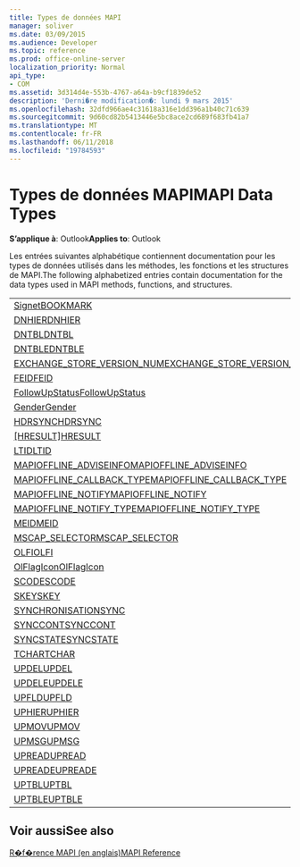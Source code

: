 ```yaml
---
title: Types de données MAPI
manager: soliver
ms.date: 03/09/2015
ms.audience: Developer
ms.topic: reference
ms.prod: office-online-server
localization_priority: Normal
api_type:
- COM
ms.assetid: 3d314d4e-553b-4767-a64a-b9cf1839de52
description: 'Derni�re modification�: lundi 9 mars 2015'
ms.openlocfilehash: 32dfd966ae4c31618a316e1dd396a1b40c71c639
ms.sourcegitcommit: 9d60cd82b5413446e5bc8ace2cd689f683fb41a7
ms.translationtype: MT
ms.contentlocale: fr-FR
ms.lasthandoff: 06/11/2018
ms.locfileid: "19784593"
---
```

# <a name="mapi-data-types"></a><span data-ttu-id="9f69f-103">Types de données MAPI</span><span class="sxs-lookup"><span data-stu-id="9f69f-103">MAPI Data Types</span></span>

  
  
<span data-ttu-id="9f69f-104">**S’applique à**: Outlook</span><span class="sxs-lookup"><span data-stu-id="9f69f-104">**Applies to**: Outlook</span></span> 
  
<span data-ttu-id="9f69f-105">Les entrées suivantes alphabétique contiennent documentation pour les types de données utilisés dans les méthodes, les fonctions et les structures de MAPI.</span><span class="sxs-lookup"><span data-stu-id="9f69f-105">The following alphabetized entries contain documentation for the data types used in MAPI methods, functions, and structures.</span></span> 
  
||
|:-----|
|[<span data-ttu-id="9f69f-106">Signet</span><span class="sxs-lookup"><span data-stu-id="9f69f-106">BOOKMARK</span></span>](bookmark.md) <br/> |
|[<span data-ttu-id="9f69f-107">DNHIER</span><span class="sxs-lookup"><span data-stu-id="9f69f-107">DNHIER</span></span>](dnhier.md) <br/> |
|[<span data-ttu-id="9f69f-108">DNTBL</span><span class="sxs-lookup"><span data-stu-id="9f69f-108">DNTBL</span></span>](dntbl.md) <br/> |
|[<span data-ttu-id="9f69f-109">DNTBLE</span><span class="sxs-lookup"><span data-stu-id="9f69f-109">DNTBLE</span></span>](dntble.md) <br/> |
|[<span data-ttu-id="9f69f-110">EXCHANGE_STORE_VERSION_NUM</span><span class="sxs-lookup"><span data-stu-id="9f69f-110">EXCHANGE_STORE_VERSION_NUM</span></span>](exchange_store_version_num.md) <br/> |
|[<span data-ttu-id="9f69f-111">FEID</span><span class="sxs-lookup"><span data-stu-id="9f69f-111">FEID</span></span>](feid.md) <br/> |
|[<span data-ttu-id="9f69f-112">FollowUpStatus</span><span class="sxs-lookup"><span data-stu-id="9f69f-112">FollowUpStatus</span></span>](followupstatus.md) <br/> |
|[<span data-ttu-id="9f69f-113">Gender</span><span class="sxs-lookup"><span data-stu-id="9f69f-113">Gender</span></span>](gender.md) <br/> |
|[<span data-ttu-id="9f69f-114">HDRSYNC</span><span class="sxs-lookup"><span data-stu-id="9f69f-114">HDRSYNC</span></span>](hdrsync.md) <br/> |
|<span data-ttu-id="9f69f-115">[[HRESULT]](hresult.md)</span><span class="sxs-lookup"><span data-stu-id="9f69f-115">[HRESULT](hresult.md)</span></span> <br/> |
|[<span data-ttu-id="9f69f-116">LTID</span><span class="sxs-lookup"><span data-stu-id="9f69f-116">LTID</span></span>](ltid.md) <br/> |
|[<span data-ttu-id="9f69f-117">MAPIOFFLINE_ADVISEINFO</span><span class="sxs-lookup"><span data-stu-id="9f69f-117">MAPIOFFLINE_ADVISEINFO</span></span>](mapioffline_adviseinfo.md) <br/> |
|[<span data-ttu-id="9f69f-118">MAPIOFFLINE_CALLBACK_TYPE</span><span class="sxs-lookup"><span data-stu-id="9f69f-118">MAPIOFFLINE_CALLBACK_TYPE</span></span>](mapioffline_callback_type.md) <br/> |
|[<span data-ttu-id="9f69f-119">MAPIOFFLINE_NOTIFY</span><span class="sxs-lookup"><span data-stu-id="9f69f-119">MAPIOFFLINE_NOTIFY</span></span>](mapioffline_notify.md) <br/> |
|[<span data-ttu-id="9f69f-120">MAPIOFFLINE_NOTIFY_TYPE</span><span class="sxs-lookup"><span data-stu-id="9f69f-120">MAPIOFFLINE_NOTIFY_TYPE</span></span>](mapioffline_notify_type.md) <br/> |
|[<span data-ttu-id="9f69f-121">MEID</span><span class="sxs-lookup"><span data-stu-id="9f69f-121">MEID</span></span>](meid.md) <br/> |
|[<span data-ttu-id="9f69f-122">MSCAP_SELECTOR</span><span class="sxs-lookup"><span data-stu-id="9f69f-122">MSCAP_SELECTOR</span></span>](mscap_selector.md) <br/> |
|[<span data-ttu-id="9f69f-123">OLFI</span><span class="sxs-lookup"><span data-stu-id="9f69f-123">OLFI</span></span>](olfi.md) <br/> |
|[<span data-ttu-id="9f69f-124">OlFlagIcon</span><span class="sxs-lookup"><span data-stu-id="9f69f-124">OlFlagIcon</span></span>](olflagicon.md) <br/> |
|[<span data-ttu-id="9f69f-125">SCODE</span><span class="sxs-lookup"><span data-stu-id="9f69f-125">SCODE</span></span>](scode.md) <br/> |
|[<span data-ttu-id="9f69f-126">SKEY</span><span class="sxs-lookup"><span data-stu-id="9f69f-126">SKEY</span></span>](skey.md) <br/> |
|[<span data-ttu-id="9f69f-127">SYNCHRONISATION</span><span class="sxs-lookup"><span data-stu-id="9f69f-127">SYNC</span></span>](sync.md) <br/> |
|[<span data-ttu-id="9f69f-128">SYNCCONT</span><span class="sxs-lookup"><span data-stu-id="9f69f-128">SYNCCONT</span></span>](synccont.md) <br/> |
|[<span data-ttu-id="9f69f-129">SYNCSTATE</span><span class="sxs-lookup"><span data-stu-id="9f69f-129">SYNCSTATE</span></span>](syncstate.md) <br/> |
|[<span data-ttu-id="9f69f-130">TCHAR</span><span class="sxs-lookup"><span data-stu-id="9f69f-130">TCHAR</span></span>](tchar.md) <br/> |
|[<span data-ttu-id="9f69f-131">UPDEL</span><span class="sxs-lookup"><span data-stu-id="9f69f-131">UPDEL</span></span>](updel.md) <br/> |
|[<span data-ttu-id="9f69f-132">UPDELE</span><span class="sxs-lookup"><span data-stu-id="9f69f-132">UPDELE</span></span>](updele.md) <br/> |
|[<span data-ttu-id="9f69f-133">UPFLD</span><span class="sxs-lookup"><span data-stu-id="9f69f-133">UPFLD</span></span>](upfld.md) <br/> |
|[<span data-ttu-id="9f69f-134">UPHIER</span><span class="sxs-lookup"><span data-stu-id="9f69f-134">UPHIER</span></span>](uphier.md) <br/> |
|[<span data-ttu-id="9f69f-135">UPMOV</span><span class="sxs-lookup"><span data-stu-id="9f69f-135">UPMOV</span></span>](upmov.md) <br/> |
|[<span data-ttu-id="9f69f-136">UPMSG</span><span class="sxs-lookup"><span data-stu-id="9f69f-136">UPMSG</span></span>](upmsg.md) <br/> |
|[<span data-ttu-id="9f69f-137">UPREAD</span><span class="sxs-lookup"><span data-stu-id="9f69f-137">UPREAD</span></span>](upread.md) <br/> |
|[<span data-ttu-id="9f69f-138">UPREADE</span><span class="sxs-lookup"><span data-stu-id="9f69f-138">UPREADE</span></span>](upreade.md) <br/> |
|[<span data-ttu-id="9f69f-139">UPTBL</span><span class="sxs-lookup"><span data-stu-id="9f69f-139">UPTBL</span></span>](uptbl.md) <br/> |
|[<span data-ttu-id="9f69f-140">UPTBLE</span><span class="sxs-lookup"><span data-stu-id="9f69f-140">UPTBLE</span></span>](uptble.md) <br/> |
   
## <a name="see-also"></a><span data-ttu-id="9f69f-141">Voir aussi</span><span class="sxs-lookup"><span data-stu-id="9f69f-141">See also</span></span>



[<span data-ttu-id="9f69f-142">R�f�rence MAPI (en anglais)</span><span class="sxs-lookup"><span data-stu-id="9f69f-142">MAPI Reference</span></span>](mapi-reference.md)

